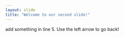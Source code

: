```yaml
---
layout: slide
title: "Welcome to our second slide!"
---
```

add something in line 5.
Use the left arrow to go back!
